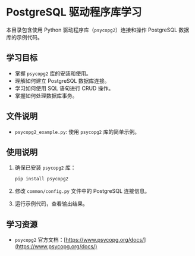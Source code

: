 # PostgreSQL 驱动程序库学习

本目录包含使用 Python 驱动程序库（`psycopg2`）连接和操作 PostgreSQL 数据库的示例代码。

## 学习目标

* 掌握 `psycopg2` 库的安装和使用。
* 理解如何建立 PostgreSQL 数据库连接。
* 学习如何使用 SQL 语句进行 CRUD 操作。
* 掌握如何处理数据库事务。

## 文件说明

* `psycopg2_example.py`: 使用 `psycopg2` 库的简单示例。

## 使用说明

1.  确保已安装 `psycopg2` 库：

    ```bash
    pip install psycopg2
    ```

2.  修改 `common/config.py` 文件中的 PostgreSQL 连接信息。
3.  运行示例代码，查看输出结果。

## 学习资源

* `psycopg2` 官方文档：[https://www.psycopg.org/docs/](https://www.psycopg.org/docs/)
